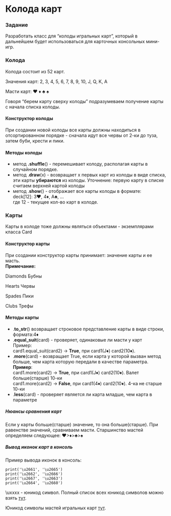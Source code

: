 # Колода карт


### Задание

Разработать класс для “колоды игральных карт”, который в дальнейшем будет использоваться для карточных консольных мини-игр.


### Колода

Колода состоит из 52 карт.

Значения карт: 2, 3, 4, 5, 6, 7, 8, 9, 10, J, Q, K, A

Масти карт: ♥ ♦ ♣ ♠

Говоря “берем карту сверху колоды” подразумеваем получение карты с начала списка колоды.


#### Конструктор колоды

При создании новой колоды все карты должны находиться в отсортированном порядке - сначала идут все червы от 2-ки до туза, затем буби, крести и пики.


#### Методы колоды

*   метод **.shuffle**() - перемешивает колоду, располагая карты в случайном порядке.
*   метод .**draw**(x) - возвращает x первых карт из колоды в виде списка, эти карты **убираются** из колоды.
Уточнение: первую карту в списке считаем верхней картой колоды
*   метод .**show**() - отображает все карты колоды в формате: \
deck[12]: 3♥, 4♦, A♣, … \
где 12 - текущее кол-во карт в колоде.


### Карты

Карты в колоде тоже должны являться объектами - экземплярами класса Card


#### Конструктор карты

При создании конструктор карты принимает: значение карты и ее масть. \
**Примечание:**

Diamonds    Бубны

Hearts	    Червы

Spades	    Пики

Clubs       Трефы


#### Методы карты

*   .**to_str**() возвращает строковое представление карты в виде строки, формата:4♦
*   .**equal_suit**(card) - проверяет, одинаковые ли масти у карт \
Пример: \
card1.equal_suit(card2) → **True**, при card1(J♦) card2(10♦). 
*   .**more**(card) - возвращает True, если карта у которой вызван метод больше, чем карта которую передали в качестве параметра. \
**Пример**:  \
card1.more(card2) → **True**, при card1(J♦) card2(10♦). Валет больше(старше) 10-ки \
card1.more(card2) → **False**, при card1(4♦) card2(10♦). 4-ка не старше 10-ки
*   .**less**(card) - проверяет является ли карта младше, чем карта в параметре 


##### Нюансы сравнения карт

Если у карты больше(старше) значение, то она больше(старше). При равенстве значений, сравниваем масти. Старшинство мастей определяем следующее: ♥>♦>♣>♠


##### Вывод иконок карт в консоль

Пример вывода иконок в консоль:


```
print('\u2661', '\u2665')
print('\u2662', '\u2666')
print('\u2667', '\u2663')
print('\u2664', '\u2660')
```


\uxxxx - юникод символ. Полный список всех юникод символов можно взять [тут](https://unicode-table.com/ru/#basic-latin).

Юникод символы мастей игральных карт [тут](https://unicode-table.com/ru/search/?q=%D0%BC%D0%B0%D1%81%D1%82%D0%B8).
